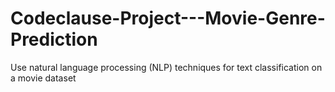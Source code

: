 # Codeclause-Project---Movie-Genre-Prediction
Use natural language processing (NLP) techniques for text classification on a movie dataset
